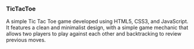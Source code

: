 ### TicTacToe

A simple Tic Tac Toe game developed using HTML5, CSS3, and JavaScript. It features a clean and minimalist design, with a simple game mechanic that allows two players to play against each other and backtracking to review previous moves.
 

